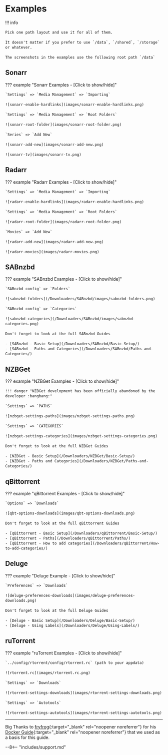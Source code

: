 # Examples

!!! info

    Pick one path layout and use it for all of them.

    It doesn't matter if you prefer to use `/data`, `/shared`, `/storage` or whatever.

    The screenshots in the examples use the following root path `/data`

## Sonarr

??? example "Sonarr Examples - [Click to show/hide]"

    `Settings` => `Media Management` => `Importing`

    ![sonarr-enable-hardlinks](images/sonarr-enable-hardlinks.png)

    `Settings` => `Media Management` => `Root Folders`

    ![sonarr-root-folder](images/sonarr-root-folder.png)

    `Series` => `Add New`

    ![sonarr-add-new](images/sonarr-add-new.png)

    ![sonarr-tv](images/sonarr-tv.png)

## Radarr

??? example "Radarr Examples - [Click to show/hide]"

    `Settings` => `Media Management` => `Importing`

    ![radarr-enable-hardlinks](images/radarr-enable-hardlinks.png)

    `Settings` => `Media Management` => `Root Folders`

    ![radarr-root-folder](images/radarr-root-folder.png)

    `Movies` => `Add New`

    ![radarr-add-new](images/radarr-add-new.png)

    ![radarr-movies](images/radarr-movies.png)

## SABnzbd

??? example "SABnzbd Examples - [Click to show/hide]"

    `SABnzbd config` => `Folders`

    ![sabnzbd-folders](/Downloaders/SABnzbd/images/sabnzbd-folders.png)

    `SABnzbd config` => `Categories`

    ![sabnzbd-categories](/Downloaders/SABnzbd/images/sabnzbd-categories.png)

    Don't forget to look at the full SABnzbd Guides

    - [SABnzbd - Basic Setup](/Downloaders/SABnzbd/Basic-Setup/)
    - [SABnzbd - Paths and Categories](/Downloaders/SABnzbd/Paths-and-Categories/)

## NZBGet

??? example "NZBGet Examples - [Click to show/hide]"

    !!! danger "NZBGet development has been officially abandoned by the developer :bangbang:"

    `Settings` => `PATHS`

    ![nzbget-settings-paths](images/nzbget-settings-paths.png)

    `Settings` => `CATEGORIES`

    ![nzbget-settings-categories](images/nzbget-settings-categories.png)

    Don't forget to look at the full NZBGet Guides

    - [NZBGet - Basic Setup](/Downloaders/NZBGet/Basic-Setup/)
    - [NZBGet - Paths and Categories](/Downloaders/NZBGet/Paths-and-Categories/)

## qBittorrent

??? example "qBittorrent Examples - [Click to show/hide]"

    `Options` => `Downloads`

    ![qbt-options-downloads](images/qbt-options-downloads.png)

    Don't forget to look at the full qBittorrent Guides

    - [qBittorrent - Basic Setup](/Downloaders/qBittorrent/Basic-Setup/)
    - [qBittorrent - Paths](/Downloaders/qBittorrent/Paths/)
    - [qBittorrent - How to add categories](/Downloaders/qBittorrent/How-to-add-categories/)

## Deluge

??? example "Deluge Example - [Click to show/hide]"

    `Preferences` => `Downloads`

    ![deluge-preferences-downloads](images/deluge-preferences-downloads.png)

    Don't forget to look at the full Deluge Guides

    - [Deluge - Basic Setup](/Downloaders/Deluge/Basic-Setup/)
    - [Deluge - Using Labels](/Downloaders/Deluge/Using-Labels/)

## ruTorrent

??? example "ruTorrent Examples - [Click to show/hide]"

    `../config/rtorrent/config/rtorrent.rc` (path to your appdata)

    ![rtorrent.rc](images/rtorrent.rc.png)

    `Settings` => `Downloads`

    ![rtorrent-settings-downloads](images/rtorrent-settings-downloads.png)

    `Settings` => `Autotools`

    ![rtorrent-settings-autotools](images/rtorrent-settings-autotools.png)

---

Big Thanks to [fryfrog](https://github.com/fryfrog){:target="\_blank" rel="noopener noreferrer"} for his [Docker Guide](https://wiki.servarr.com/docker-guide){:target="\_blank" rel="noopener noreferrer"} that we used as a basis for this guide.

--8<-- "includes/support.md"
